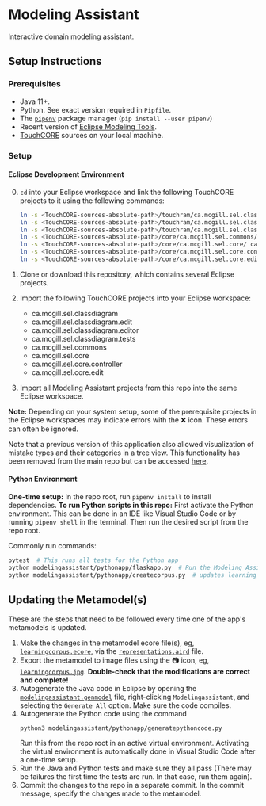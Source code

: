 # Modeling Assistant

Interactive domain modeling assistant.

## Setup Instructions

### Prerequisites

* Java 11+. <!-- Exact version TBD after mavenization, 17 in the future -->
* Python. See exact version required in `Pipfile`.
* The [`pipenv`](https://pipenv.pypa.io/) package manager (`pip install --user pipenv`)
* Recent version of
[Eclipse Modeling Tools](https://www.eclipse.org/downloads/packages/).
* [TouchCORE](https://bitbucket.org/mcgillram/touchram/src/master/)
sources on your local machine. <!-- To be reviewed after mavenization -->

### Setup

#### Eclipse Development Environment

0. `cd` into your Eclipse workspace and link the following TouchCORE projects to it using the following commands:
   ```bash
   ln -s <TouchCORE-sources-absolute-path>/touchram/ca.mcgill.sel.classdiagram/ ca.mcgill.sel.classdiagram
   ln -s <TouchCORE-sources-absolute-path>/touchram/ca.mcgill.sel.classdiagram.edit/ ca.mcgill.sel.classdiagram.edit
   ln -s <TouchCORE-sources-absolute-path>/touchram/ca.mcgill.sel.classdiagram.tests/ ca.mcgill.sel.classdiagram.tests
   ln -s <TouchCORE-sources-absolute-path>/core/ca.mcgill.sel.commons/ ca.mcgill.sel.commons
   ln -s <TouchCORE-sources-absolute-path>/core/ca.mcgill.sel.core/ ca.mcgill.sel.core
   ln -s <TouchCORE-sources-absolute-path>/core/ca.mcgill.sel.core.controller/ ca.mcgill.sel.core.controller
   ln -s <TouchCORE-sources-absolute-path>/core/ca.mcgill.sel.core.edit/ ca.mcgill.sel.core.edit
   ```

1. Clone or download this repository, which contains several Eclipse projects.
2. Import the following TouchCORE projects into your Eclipse
workspace:
   * ca.mcgill.sel.classdiagram
   * ca.mcgill.sel.classdiagram.edit
   * ca.mcgill.sel.classdiagram.editor
   * ca.mcgill.sel.classdiagram.tests
   * ca.mcgill.sel.commons
   * ca.mcgill.sel.core
   * ca.mcgill.sel.core.controller
   * ca.mcgill.sel.core.edit
3. Import all Modeling Assistant projects from this repo into the same Eclipse workspace.

**Note:** Depending on your system setup, some of the prerequisite 
projects in the Eclipse workspaces may indicate errors with the :x: 
icon. These errors can often be ignored.

Note that a previous version of this application also allowed visualization of
mistake types and their categories in a tree view. This functionality has been
removed from the main repo but can be accessed
[here](https://github.com/YounesB-McGill/modeling-assistant/releases/tag/ma-with-all-mistake-types-and-umple-mm).

#### Python Environment

**One-time setup:** In the repo root, run `pipenv install` to install dependencies.
**To run Python scripts in this repo:** First activate the Python environment. This can be done in an IDE like
Visual Studio Code or by running `pipenv shell` in the terminal. Then run the desired script from the repo root.

Commonly run commands:

```bash
pytest  # This runs all tests for the Python app
python modelingassistant/pythonapp/flaskapp.py  # Run the Modeling Assistant Feedback Mechanism backend
python modelingassistant/pythonapp/createcorpus.py  # updates learning corpus from corpus definition file
```

## Updating the Metamodel(s)

These are the steps that need to be followed every time one of the app's metamodels is updated.

1. Make the changes in the metamodel ecore file(s), eg,
[`learningcorpus.ecore`](modelingassistant/model/learningcorpus.ecore),
via the [`representations.aird`](modelingassistant/representations.aird) file.
1. Export the metamodel to image files using the :camera: icon, eg,
[`learningcorpus.jpg`](modelingassistant/model/learningcorpus.jpg).
**Double-check that the modifications are correct and complete!**
1. Autogenerate the Java code in Eclipse by opening the
[`modelingassistant.genmodel`](modelingassistant/model/modelingassistant.genmodel)
file, right-clicking `Modelingassistant`, and selecting the `Generate All` option.
Make sure the code compiles.
1. Autogenerate the Python code using the command
   ```bash
   python3 modelingassistant/pythonapp/generatepythoncode.py
   ```
   Run this from the repo root in an active virtual environment.
   Activating the virtual environment is automatically done in Visual Studio Code
   after a one-time setup.
1. Run the Java and Python tests and make sure they all pass
(There may be failures the first time the tests are run.
In that case, run them again).
1. Commit the changes to the repo in a separate commit. In the commit message,
specify the changes made to the metamodel.